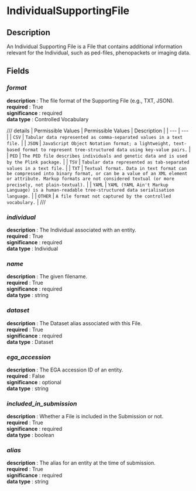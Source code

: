 # IndividualSupportingFile

## Description
An Individual Supporting File is a File that contains additional information relevant for the Individual, such as ped-files, phenopackets or imaging data.

## Fields
### ***format***
**description** : The file format of the Supporting File (e.g., TXT, JSON).<br>
**required** : True<br>
**significance** : required<br>
**data type** : Controlled Vocabulary <br>

/// details | Permissible Values
| Permissible Values | Description |
| --- | --- |
| `CSV` | `Tabular data represented as comma-separated values in a text file.` |
| `JSON` | `JavaScript Object Notation format; a lightweight, text-based format to represent tree-structured data using key-value pairs.` |
| `PED` | `The PED file describes individuals and genetic data and is used by the Plink package.` |
| `TSV` | `Tabular data represented as tab-separated values in a text file.` |
| `TXT` | `Textual format. Data in text format can be compressed into binary format, or can be a value of an XML element or attribute. Markup formats are not considered textual (or more precisely, not plain-textual).` |
| `YAML` | `YAML (YAML Ain't Markup Language) is a human-readable tree-structured data serialisation language.` |
| `OTHER` | `A file format not captured by the controlled vocabulary.` |
///

### ***individual***
**description** : The Individual associated with an entity.<br>
**required** : True<br>
**significance** : required<br>
**data type** : Individual <br>
### ***name***
**description** : The given filename.<br>
**required** : True<br>
**significance** : required<br>
**data type** : string <br>
### ***dataset***
**description** : The Dataset alias associated with this File.<br>
**required** : True<br>
**significance** : required<br>
**data type** : Dataset <br>
### ***ega_accession***
**description** : The EGA accession ID of an entity.<br>
**required** : False<br>
**significance** : optional<br>
**data type** : string <br>
### ***included_in_submission***
**description** : Whether a File is included in the Submission or not.<br>
**required** : True<br>
**significance** : required<br>
**data type** : boolean <br>
### ***alias***
**description** : The alias for an entity at the time of submission.<br>
**required** : True<br>
**significance** : required<br>
**data type** : string <br>
